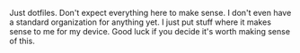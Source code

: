 Just dotfiles. Don't expect everything here to make sense.
I don't even have a standard organization for anything yet.
I just put stuff where it makes sense to me for my device.
Good luck if you decide it's worth making sense of this.
